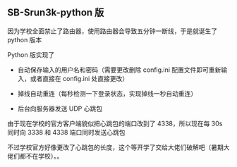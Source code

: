 ## SB-Srun3k-python 版
因为学校全面禁止了路由器，使用路由器会导致五分钟一断线，于是就诞生了 python 版本

Python 版实现了

- 自动保存输入的用户名和密码（需要更改删除 config.ini 配置文件即可重新输入，或者直接在 config.ini 处直接更改）

- 掉线自动重连（每秒检测一下登录状态，实现掉线一秒自动重连）

- 后台向服务器发送 UDP 心跳包

由于现在学校的官方客户端貌似把心跳包的端口改到了 4338，所以现在每 30s 同时向 3338 和 4338 端口同时发送心跳包

不过学校官方好像更改了心跳包的长度，这个等开学了交给大佬们破解吧（暑期大佬们都不在学校）。。
